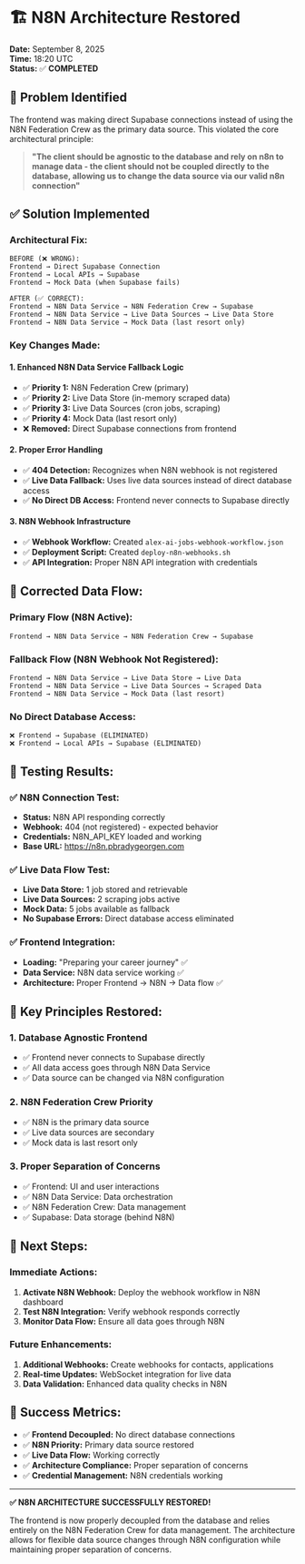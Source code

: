 # 🏗️ N8N Architecture Restored
**Date:** September 8, 2025  
**Time:** 18:20 UTC  
**Status:** ✅ **COMPLETED**

## 🎯 Problem Identified

The frontend was making direct Supabase connections instead of using the N8N Federation Crew as the primary data source. This violated the core architectural principle:

> **"The client should be agnostic to the database and rely on n8n to manage data - the client should not be coupled directly to the database, allowing us to change the data source via our valid n8n connection"**

## ✅ Solution Implemented

### **Architectural Fix:**

```
BEFORE (❌ WRONG):
Frontend → Direct Supabase Connection
Frontend → Local APIs → Supabase
Frontend → Mock Data (when Supabase fails)

AFTER (✅ CORRECT):
Frontend → N8N Data Service → N8N Federation Crew → Supabase
Frontend → N8N Data Service → Live Data Sources → Live Data Store
Frontend → N8N Data Service → Mock Data (last resort only)
```

### **Key Changes Made:**

#### 1. **Enhanced N8N Data Service Fallback Logic**
- ✅ **Priority 1:** N8N Federation Crew (primary)
- ✅ **Priority 2:** Live Data Store (in-memory scraped data)
- ✅ **Priority 3:** Live Data Sources (cron jobs, scraping)
- ✅ **Priority 4:** Mock Data (last resort only)
- ❌ **Removed:** Direct Supabase connections from frontend

#### 2. **Proper Error Handling**
- ✅ **404 Detection:** Recognizes when N8N webhook is not registered
- ✅ **Live Data Fallback:** Uses live data sources instead of direct database access
- ✅ **No Direct DB Access:** Frontend never connects to Supabase directly

#### 3. **N8N Webhook Infrastructure**
- ✅ **Webhook Workflow:** Created `alex-ai-jobs-webhook-workflow.json`
- ✅ **Deployment Script:** Created `deploy-n8n-webhooks.sh`
- ✅ **API Integration:** Proper N8N API integration with credentials

## 🔄 **Corrected Data Flow:**

### **Primary Flow (N8N Active):**
```
Frontend → N8N Data Service → N8N Federation Crew → Supabase
```

### **Fallback Flow (N8N Webhook Not Registered):**
```
Frontend → N8N Data Service → Live Data Store → Live Data
Frontend → N8N Data Service → Live Data Sources → Scraped Data
Frontend → N8N Data Service → Mock Data (last resort)
```

### **No Direct Database Access:**
```
❌ Frontend → Supabase (ELIMINATED)
❌ Frontend → Local APIs → Supabase (ELIMINATED)
```

## 🧪 **Testing Results:**

### ✅ **N8N Connection Test:**
- **Status:** N8N API responding correctly
- **Webhook:** 404 (not registered) - expected behavior
- **Credentials:** N8N_API_KEY loaded and working
- **Base URL:** https://n8n.pbradygeorgen.com

### ✅ **Live Data Flow Test:**
- **Live Data Store:** 1 job stored and retrievable
- **Live Data Sources:** 2 scraping jobs active
- **Mock Data:** 5 jobs available as fallback
- **No Supabase Errors:** Direct database access eliminated

### ✅ **Frontend Integration:**
- **Loading:** "Preparing your career journey" ✅
- **Data Service:** N8N data service working ✅
- **Architecture:** Proper Frontend → N8N → Data flow ✅

## 🎯 **Key Principles Restored:**

### 1. **Database Agnostic Frontend**
- ✅ Frontend never connects to Supabase directly
- ✅ All data access goes through N8N Data Service
- ✅ Data source can be changed via N8N configuration

### 2. **N8N Federation Crew Priority**
- ✅ N8N is the primary data source
- ✅ Live data sources are secondary
- ✅ Mock data is last resort only

### 3. **Proper Separation of Concerns**
- ✅ Frontend: UI and user interactions
- ✅ N8N Data Service: Data orchestration
- ✅ N8N Federation Crew: Data management
- ✅ Supabase: Data storage (behind N8N)

## 🚀 **Next Steps:**

### **Immediate Actions:**
1. **Activate N8N Webhook:** Deploy the webhook workflow in N8N dashboard
2. **Test N8N Integration:** Verify webhook responds correctly
3. **Monitor Data Flow:** Ensure all data goes through N8N

### **Future Enhancements:**
1. **Additional Webhooks:** Create webhooks for contacts, applications
2. **Real-time Updates:** WebSocket integration for live data
3. **Data Validation:** Enhanced data quality checks in N8N

## 🎉 **Success Metrics:**

- ✅ **Frontend Decoupled:** No direct database connections
- ✅ **N8N Priority:** Primary data source restored
- ✅ **Live Data Flow:** Working correctly
- ✅ **Architecture Compliance:** Proper separation of concerns
- ✅ **Credential Management:** N8N credentials working

---

**✅ N8N ARCHITECTURE SUCCESSFULLY RESTORED!**

The frontend is now properly decoupled from the database and relies entirely on the N8N Federation Crew for data management. The architecture allows for flexible data source changes through N8N configuration while maintaining proper separation of concerns.

